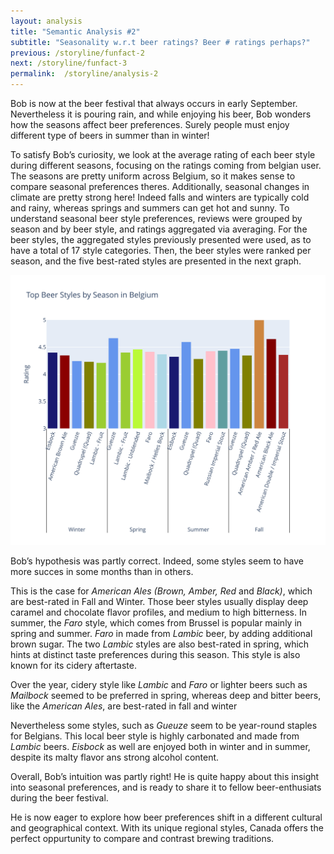 ```yaml
---
layout: analysis
title: "Semantic Analysis #2"
subtitle: "Seasonality w.r.t beer ratings? Beer # ratings perhaps?"
previous: /storyline/funfact-2
next: /storyline/funfact-3
permalink:  /storyline/analysis-2
---
```


Bob is now at the beer festival that always occurs in early September.  Nevertheless it is pouring rain, and while enjoying his beer, Bob wonders how the seasons affect beer preferences. Surely people must enjoy different type of beers in summer than in winter! 

To satisfy Bob’s curiosity, we look at the average rating of each beer style during different seasons, focusing on the ratings coming from belgian user. The seasons are pretty uniform across Belgium, so it makes sense to compare seasonal preferences theres. Additionally, seasonal changes in climate are pretty strong here! Indeed falls and winters are typically cold and rainy, whereas springs and summers can get hot and sunny. To understand seasonal beer style preferences, reviews were grouped by season and by beer style, and ratings aggregated via averaging. For the beer styles, the aggregated styles previously presented were used, as to have a total of 17 style categories. Then, the beer styles were ranked per season, and the five best-rated styles are presented in the next graph.

<img title="" alt="plot analysis 2" src="/assets/figures/analysis2_plot.svg">


Bob’s hypothesis was partly correct. Indeed, some styles seem to have more succes in some months than in others. 

This is the case for *American Ales (Brown, Amber, Red* and *Black)*, which are best-rated in Fall and Winter. Those beer styles usually display deep caramel and chocolate flavor profiles, and medium to high bitterness. In summer, the *Faro* style, which comes from Brussel is popular mainly in spring and summer. *Faro* in made from *Lambic* beer, by adding additional brown sugar. The two *Lambic* styles are also best-rated in spring, which hints at distinct taste preferences during this season. This style is also known for its cidery aftertaste.

Over the year, cidery style like *Lambic* and *Faro* or lighter beers such as *Mailbock* seemed to be preferred in spring, whereas deep and bitter beers, like the *American Ales*, are best-rated in fall and winter

Nevertheless some styles, such as *Gueuze* seem to be year-round staples for Belgians. This local beer style is highly carbonated and made from *Lambic* beers. *Eisbock* as well are enjoyed both in winter and in summer, despite its malty flavor ans strong alcohol content.

Overall, Bob’s intuition was partly right! He is quite happy about this insight into seasonal preferences, and is ready to share it to fellow beer-enthusiats during the beer festival.

He is now eager to explore how beer preferences shift in a different cultural and geographical context. With its unique regional styles, Canada offers the perfect oppurtunity to compare and contrast brewing traditions. 